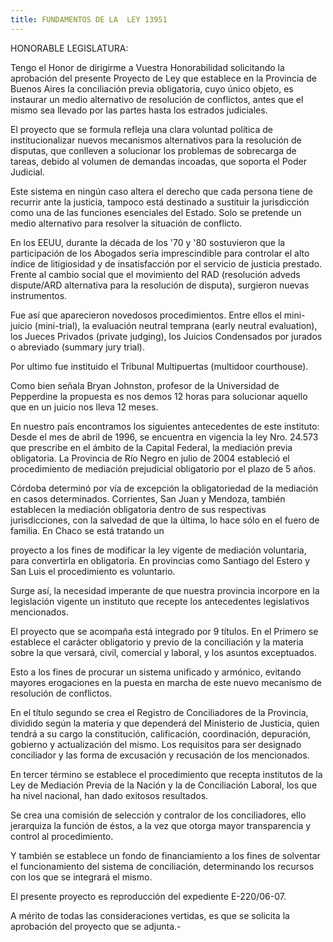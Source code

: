 ```yaml
---
title: FUNDAMENTOS DE LA  LEY 13951
---
```

HONORABLE LEGISLATURA:

Tengo el Honor de dirigirme a Vuestra Honorabilidad solicitando la aprobación del presente Proyecto de Ley que establece en la Provincia de Buenos Aires la conciliación previa obligatoria, cuyo único objeto, es instaurar un medio alternativo de resolución de conflictos, antes que el mismo sea llevado por las partes hasta los estrados judiciales.



El  proyecto que se formula refleja una clara voluntad política de institucionalizar nuevos mecanismos alternativos para la resolución de disputas, que conlleven a solucionar los problemas de sobrecarga de tareas, debido al volumen de demandas incoadas, que soporta el Poder Judicial.



Este sistema en ningún caso  altera el derecho que cada persona tiene de recurrir ante la justicia, tampoco está destinado a sustituir la jurisdicción como una de las funciones esenciales del Estado. Solo se pretende un medio alternativo para resolver la situación de conflicto.



En los EEUU, durante la década de los '70 y '80 sostuvieron que la participación de los Abogados sería imprescindible para  controlar el alto índice de litigiosidad y de insatisfacción por el servicio de justicia prestado. Frente al cambio social que el movimiento del RAD (resolución adveds dispute/ARD alternativa para la resolución de disputa), surgieron nuevas instrumentos.



Fue así que aparecieron novedosos procedimientos. Entre ellos el mini-juicio (mini-trial), la evaluación neutral temprana (early neutral evaluation), los Jueces Privados (private judging), los Juicios Condensados por jurados o abreviado (summary jury  trial).



Por ultimo fue instituido el Tribunal Multipuertas (multidoor courthouse).



Como bien señala Bryan Johnston, profesor de la Universidad de Pepperdine la propuesta es nos demos 12  horas  para  solucionar aquello que en un juicio nos lleva 12 meses.



En nuestro país encontramos los siguientes antecedentes de este instituto: Desde el mes de abril de 1996, se encuentra en vigencia la ley Nro. 24.573 que prescribe en el ámbito de la Capital Federal, la mediación previa obligatoria. La Provincia de Río Negro en julio de 2004 estableció el procedimiento de mediación prejudicial obligatorio por el plazo de 5 años.



Córdoba determinó por vía de excepción la obligatoriedad de la mediación en casos determinados. Corrientes, San Juan y Mendoza, también establecen la mediación obligatoria dentro de sus respectivas jurisdicciones, con la salvedad de que la última, lo hace sólo en el fuero de familia. En Chaco se está tratando un 



proyecto a los fines de modificar la ley vigente de mediación voluntaria, para convertirla en obligatoria. En provincias como Santiago del Estero y San Luis el procedimiento es voluntario.



Surge así, la necesidad imperante de que nuestra provincia incorpore en la legislación vigente un instituto que recepte los antecedentes legislativos mencionados.



El proyecto  que se acompaña está integrado por 9 títulos. En el Primero se establece el carácter obligatorio y previo de la conciliación y la materia sobre la que versará, civil, comercial y laboral, y los asuntos exceptuados.



Esto a los fines de procurar un sistema unificado y armónico, evitando mayores erogaciones en la puesta en marcha de este nuevo mecanismo de resolución de conflictos.



En el título segundo se crea el Registro de Conciliadores de la Provincia, dividido según la materia y que dependerá del Ministerio de Justicia, quien tendrá a su cargo la constitución, calificación, coordinación, depuración, gobierno y actualización  del mismo. Los requisitos para ser designado conciliador y las forma de excusación y recusación de los mencionados.



En tercer término se establece el procedimiento que recepta institutos de la Ley de Mediación Previa de la Nación y la de Conciliación Laboral, los que ha nivel nacional, han dado exitosos resultados.



Se crea una comisión de selección y contralor de los conciliadores, ello jerarquiza la función de éstos, a la vez que otorga mayor transparencia y control al procedimiento.



Y también se establece un fondo de financiamiento a los fines de solventar el funcionamiento del sistema de conciliación, determinando los recursos con los que se integrará el mismo.



El presente proyecto es reproducción del expediente E-220/06-07.



A mérito de todas las consideraciones vertidas, es que se solicita la aprobación del proyecto que se adjunta.-
